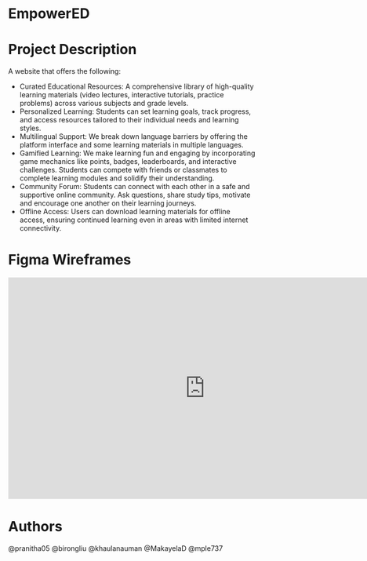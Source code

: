# EmpowerED

# Project Description
A website that offers the following:
- Curated Educational Resources: A comprehensive library of high-quality learning materials (video lectures, interactive tutorials, practice problems) across various subjects and grade levels.
- Personalized Learning: Students can set learning goals, track progress, and access resources tailored to their individual needs and learning styles.
- Multilingual Support: We break down language barriers by offering the platform interface and some learning materials in multiple languages.
- Gamified Learning: We make learning fun and engaging by incorporating game mechanics like points, badges, leaderboards, and interactive challenges.  Students can compete with friends or classmates to complete learning modules and solidify their understanding.
- Community Forum: Students can connect with each other in a safe and supportive online community. Ask questions, share study tips, motivate and encourage one another on their learning journeys.
- Offline Access: Users can download learning materials for offline access, ensuring continued learning even in areas with limited internet connectivity.

# Figma Wireframes
<iframe style="border: 1px solid rgba(0, 0, 0, 0.1);" width="800" height="450" src="https://www.figma.com/embed?embed_host=share&url=https%3A%2F%2Fwww.figma.com%2Fdesign%2FBPLawX6IIYbcpcCaDp2Fh8%2FEmpowerED%3Fnode-id%3D0-1%26t%3DKpN70zjOWriyf13g-1" allowfullscreen></iframe>


# Authors 
@pranitha05
@birongliu
@khaulanauman
@MakayelaD
@mple737